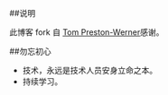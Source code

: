 ##说明

此博客 fork 自 [Tom Preston-Werner](https://github.com/mojombo/tpw)感谢。

##勿忘初心

- 技术，永远是技术人员安身立命之本。
- 持续学习。
